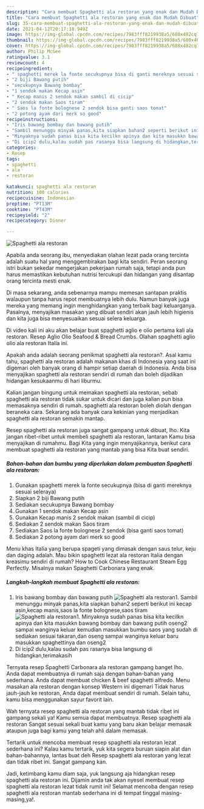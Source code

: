 ```yaml
---
description: "Cara membuat Spaghetti ala restoran yang enak dan Mudah Dibuat"
title: "Cara membuat Spaghetti ala restoran yang enak dan Mudah Dibuat"
slug: 35-cara-membuat-spaghetti-ala-restoran-yang-enak-dan-mudah-dibuat
date: 2021-04-12T20:17:18.949Z
image: https://img-global.cpcdn.com/recipes/7983fff8219938a5/680x482cq70/spaghetti-ala-restoran-foto-resep-utama.jpg
thumbnail: https://img-global.cpcdn.com/recipes/7983fff8219938a5/680x482cq70/spaghetti-ala-restoran-foto-resep-utama.jpg
cover: https://img-global.cpcdn.com/recipes/7983fff8219938a5/680x482cq70/spaghetti-ala-restoran-foto-resep-utama.jpg
author: Philip McGee
ratingvalue: 3.1
reviewcount: 4
recipeingredient:
- " spaghetti merek la fonte secukupnya bisa di ganti mereknya sesuai seleraya"
- "2 biji Bawang putih"
- "secukupnya Bawang bombay"
- "1 sendok makan Kecap asin"
- " Kecap manis 2 sendok makan sambil di cicip"
- "2 sendok makan Saos tiram"
- " Saos la fonte bolognese 2 sendok bisa ganti saos tomat"
- "2 potong ayam dari merk so good"
recipeinstructions:
- "Iris bawang bombay dan bawang putih"
- "Sambil menunggu minyak panas,kita siapkan bahan2 seperti berikut ini kecap asin,kecap manis,saos la fonte bolognese,saos tiram"
- "Minyaknya sudah panas bisa kita kecilkn apinya dan kita masukkn bawang bombay dan bawang putih oseng2 sampai wanginya keluar kemudian masukkan bumbu saos yang sudah di sediakan sesuai takaran,dan oseng sampai wanginya keluar baru masukkan spaghettinya dan oseng2"
- "Di icip2 dulu,kalau sudah pas rasanya bisa langsung di hidangkan,terimakasih"
categories:
- Resep
tags:
- spaghetti
- ala
- restoran

katakunci: spaghetti ala restoran 
nutrition: 100 calories
recipecuisine: Indonesian
preptime: "PT13M"
cooktime: "PT43M"
recipeyield: "2"
recipecategory: Dinner

---
```



![Spaghetti ala restoran](https://img-global.cpcdn.com/recipes/7983fff8219938a5/680x482cq70/spaghetti-ala-restoran-foto-resep-utama.jpg)

Apabila anda seorang ibu, menyediakan olahan lezat pada orang tercinta adalah suatu hal yang menggembirakan bagi kita sendiri. Peran seorang istri bukan sekedar mengerjakan pekerjaan rumah saja, tetapi anda pun harus memastikan kebutuhan nutrisi tercukupi dan hidangan yang disantap orang tercinta mesti enak.

Di masa  sekarang, anda sebenarnya mampu memesan santapan praktis walaupun tanpa harus repot membuatnya lebih dulu. Namun banyak juga mereka yang memang ingin menghidangkan yang terbaik bagi keluarganya. Pasalnya, menyajikan masakan yang dibuat sendiri akan jauh lebih higienis dan kita juga bisa menyesuaikan sesuai selera keluarga. 

Di video kali ini aku akan belajar buat spaghetti aglio e olio pertama kali ala restoran. Resep Aglio Olio Seafood &amp; Bread Crumbs. Olahan spaghetti aglio olio ala restoran Italia ini.

Apakah anda adalah seorang penikmat spaghetti ala restoran?. Asal kamu tahu, spaghetti ala restoran adalah makanan khas di Indonesia yang saat ini digemari oleh banyak orang di hampir setiap daerah di Indonesia. Anda bisa menyajikan spaghetti ala restoran sendiri di rumah dan boleh dijadikan hidangan kesukaanmu di hari liburmu.

Kalian jangan bingung untuk memakan spaghetti ala restoran, sebab spaghetti ala restoran tidak sukar untuk dicari dan juga kalian pun bisa memasaknya sendiri di rumah. spaghetti ala restoran boleh diolah dengan beraneka cara. Sekarang ada banyak cara kekinian yang menjadikan spaghetti ala restoran semakin mantap.

Resep spaghetti ala restoran juga sangat gampang untuk dibuat, lho. Kita jangan ribet-ribet untuk membeli spaghetti ala restoran, lantaran Kamu bisa menyajikan di rumahmu. Bagi Kita yang ingin menyajikannya, berikut cara membuat spaghetti ala restoran yang mantab yang bisa Kita buat sendiri.

<!--inarticleads1-->

##### Bahan-bahan dan bumbu yang diperlukan dalam pembuatan Spaghetti ala restoran:

1. Gunakan  spaghetti merek la fonte secukupnya (bisa di ganti mereknya sesuai seleraya)
1. Siapkan 2 biji Bawang putih
1. Sediakan secukupnya Bawang bombay
1. Gunakan 1 sendok makan Kecap asin
1. Gunakan  Kecap manis 2 sendok makan (sambil di cicip)
1. Sediakan 2 sendok makan Saos tiram
1. Sediakan  Saos la fonte bolognese 2 sendok (bisa ganti saos tomat)
1. Sediakan 2 potong ayam dari merk so good


Menu khas Italia yang berupa spageti yang dimasak dengan saus telur, keju dan daging adalah. Mau bikin spaghetti lezat ala restoran Italia dengan kreasimu sendiri di rumah? How to Cook Chinese Restaurant Steam Egg Perfectly. Misalnya makan Spaghetti Carbonara yang enak. 

<!--inarticleads2-->

##### Langkah-langkah membuat Spaghetti ala restoran:

1. Iris bawang bombay dan bawang putih
<img src="https://img-global.cpcdn.com/steps/533aff3c09802b33/160x128cq70/spaghetti-ala-restoran-langkah-memasak-1-foto.jpg" alt="Spaghetti ala restoran">1. Sambil menunggu minyak panas,kita siapkan bahan2 seperti berikut ini kecap asin,kecap manis,saos la fonte bolognese,saos tiram
<img src="https://img-global.cpcdn.com/steps/f22d7963ff8e9346/160x128cq70/spaghetti-ala-restoran-langkah-memasak-2-foto.jpg" alt="Spaghetti ala restoran">1. Minyaknya sudah panas bisa kita kecilkn apinya dan kita masukkn bawang bombay dan bawang putih oseng2 sampai wanginya keluar kemudian masukkan bumbu saos yang sudah di sediakan sesuai takaran,dan oseng sampai wanginya keluar baru masukkan spaghettinya dan oseng2
1. Di icip2 dulu,kalau sudah pas rasanya bisa langsung di hidangkan,terimakasih


Ternyata resep Spaghetti Carbonara ala restoran gampang banget lho. Anda dapat membuatnya di rumah saja dengan bahan-bahan yang sederhana. Anda dapat membuat chicken &amp; beef spaghetti alfredo. Menu masakan ala restoran dengan konsep Western ini digemari Tidak harus jauh-jauh ke restoran, Anda dapat membuat sendiri di rumah. Selain tahu, kamu bisa menggunakan sayur favorit lain. 

Wah ternyata resep spaghetti ala restoran yang mantab tidak ribet ini gampang sekali ya! Kamu semua dapat membuatnya. Resep spaghetti ala restoran Sangat sesuai sekali buat kamu yang baru akan belajar memasak ataupun juga bagi kamu yang telah ahli dalam memasak.

Tertarik untuk mencoba membuat resep spaghetti ala restoran lezat sederhana ini? Kalau kamu tertarik, yuk kita segera buruan siapin alat dan bahan-bahannya, lantas buat deh Resep spaghetti ala restoran yang lezat dan tidak ribet ini. Sangat gampang kan. 

Jadi, ketimbang kamu diam saja, yuk langsung aja hidangkan resep spaghetti ala restoran ini. Dijamin anda tak akan nyesel membuat resep spaghetti ala restoran lezat tidak rumit ini! Selamat mencoba dengan resep spaghetti ala restoran mantab sederhana ini di tempat tinggal masing-masing,ya!.

